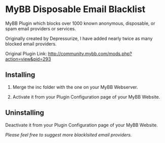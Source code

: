 # MyBB Disposable Email Blacklist
MyBB Plugin which blocks over 1000 known anonymous, disposable, or spam email providers or services.

Originally created by Depressurize, I have added nearly twice as many blocked email providers.

Original Plugin Link: http://community.mybb.com/mods.php?action=view&pid=293

<h2>Installing</h2> 

1) Merge the inc folder with the one on your MyBB Webserver.

2) Activate it from your Plugin Configuration page of your MyBB Website.

<h2>Uninstalling</h2>

Deactivate it from your Plugin Configuration page of your MyBB Website.

<em>Please feel free to suggest more blacklsited email providers.</em>
